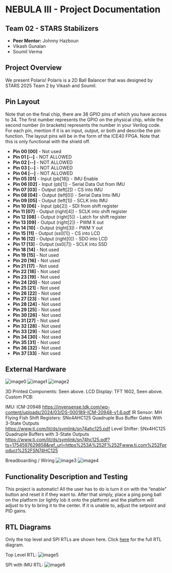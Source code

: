 # NEBULA III - Project Documentation

## Team 02 - STARS Stabilizers
* **Peer Mentor:** Johnny Hazboun
* Vikash Gunalan
* Soumil Verma

## Project Overview
We present Polaris! Polaris is a 2D Ball Balancer that was designed by STARS 2025 Team 2 by Vikash and Soumil.


## Pin Layout
Note that on the final chip, there are 38 GPIO pins of which you have access to 34. The first number represents the GPIO on the physical chip, while the second number (in brackets) represents the number in your Verilog code. For each pin, mention if it is an input, output, or both and describe the pin function.
The layout pins will be in the form of the ICE40 FPGA. Note that this is only functional with the shield off.

* **Pin 00 [00]** - Not used
* **Pin 01 [--]** - NOT ALLOWED
* **Pin 02 [--]** - NOT ALLOWED
* **Pin 03 [--]** - NOT ALLOWED
* **Pin 04 [--]** - NOT ALLOWED
* **Pin 05 [01]** - Input (pb[18]) - IMU Enable
* **Pin 06 [02]** - Input (pb[1]) - Serial Data Out from IMU
* **Pin 07 [03]** - Output (left[2]) - CS into IMU 
* **Pin 08 [04]** - Output (left[0]) - Serial Data Into IMU 
* **Pin 09 [05]** - Output (left[1]) - SCLK into IMU
* **Pin 10 [06]** - Input (pb[2]) - SDI from shift register
* **Pin 11 [07]** - Output (right[4]) - SCLK into shift register
* **Pin 12 [08]** - Output (right[5]) - Latch for shift register
* **Pin 13 [09]** - Output (right[2]) - PWM X out 
* **Pin 14 [10]** - Output (right[3]) - PWM Y out 
* **Pin 15 [11]** - Output (ss0[1]) - CS into LCD 
* **Pin 16 [12]** - Output (right[0]) - SDO into LCD 
* **Pin 17 [13]** - Output (ss0[7]) - SCLK into SSD 
* **Pin 18 [14]** - Not used 
* **Pin 19 [15]** - Not used 
* **Pin 20 [16]** - Not used 
* **Pin 21 [17]** - Not used 
* **Pin 22 [18]** - Not used 
* **Pin 23 [19]** - Not used 
* **Pin 24 [20]** - Not used 
* **Pin 25 [21]** - Not used 
* **Pin 26 [22]** - Not used 
* **Pin 27 [23]** - Not used 
* **Pin 28 [24]** - Not used 
* **Pin 29 [25]** - Not used
* **Pin 30 [26]** - Not used
* **Pin 31 [27]** - Not used
* **Pin 32 [28]** - Not used
* **Pin 33 [29]** - Not used
* **Pin 34 [30]** - Not used
* **Pin 35 [31]** - Not used
* **Pin 36 [32]** - Not used
* **Pin 37 [33]** - Not used

## External Hardware

![image0](IMG_4426.jpg)
![image1](IMG_4424.jpg)
![image2](IMG_4427.jpg)



3D Printed Components: Seen above.
LCD Display: TFT 1602, Seen above.
Custom PCB:

IMU: ICM-20948
https://invensense.tdk.com/wp-content/uploads/2024/03/DS-000189-ICM-20948-v1.6.pdf 
IR Sensor: MH Flying Fish
Shift Registers: SNx4AHC125 Quadruple Bus Buffer Gates With 3-State Outputs                                                                                                                                              
https://www.ti.com/lit/ds/symlink/sn74ahc125.pdf 
Level Shifter: SNx4HC125 Quadruple Buffers with 3-State Outputs
https://www.ti.com/lit/ds/symlink/sn74hc125.pdf?ts=1754597629858&ref_url=https%253A%252F%252Fwww.ti.com%252Fproduct%252FSN74HC125 

Breadboarding / Wiring
![image3](breadboard.jpg)
![image4](lcd.jpg)
 


## Functionality Description and Testing
This project is automatic! All the user has to do is turn it on with the “enable” button and reset it if they want to. After that simply, place a ping pong ball on the platform (or lightly lob it onto the platform) and the platform will adjust to try to bring it to the center. If it is unable to, adjust the setpoint and PID gains. 


## RTL Diagrams
Only the top level and SPI RTLs are shown here. Click [here](https://drive.google.com/file/d/1eGJFjpFtNKYYbWGMnWZV2Z53K3y8pnwY/view?usp=sharing) for the full RTL diagram.

Top Level RTL:
![image5](Stabilizer-Top-Level%20RTL(1).jpg)

SPI with IMU RTL:
![image6](Stabilizer-IMU%20Interface(4).jpg)
